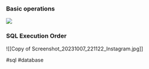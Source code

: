 
### Basic operations

![](https://lh5.googleusercontent.com/ton42ULkMLF96YmxG8y7A6iOw6Yjd8CXKfUxn6czUpvoI5gHuTrOEuZDiSoxn8gF8_ISV8RzOBzO5CbfDS7lkT8RfV9qyooGi7cZqcrNThHQ7vKXCKo_3sYJ3BX3AZwLYqkGu7HIqxXL9D3Xe-vy4c0)

### SQL Execution Order

![[Copy of Screenshot_20231007_221122_Instagram.jpg]]

#sql #database 
